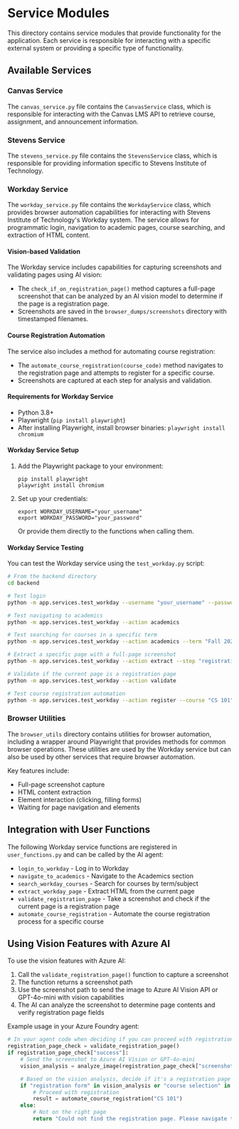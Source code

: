 # Service Modules

This directory contains service modules that provide functionality for the application. Each service is responsible for interacting with a specific external system or providing a specific type of functionality.

## Available Services

### Canvas Service

The `canvas_service.py` file contains the `CanvasService` class, which is responsible for interacting with the Canvas LMS API to retrieve course, assignment, and announcement information.

### Stevens Service

The `stevens_service.py` file contains the `StevensService` class, which is responsible for providing information specific to Stevens Institute of Technology.

### Workday Service

The `workday_service.py` file contains the `WorkdayService` class, which provides browser automation capabilities for interacting with Stevens Institute of Technology's Workday system. The service allows for programmatic login, navigation to academic pages, course searching, and extraction of HTML content.

#### Vision-based Validation

The Workday service includes capabilities for capturing screenshots and validating pages using AI vision:

- The `check_if_on_registration_page()` method captures a full-page screenshot that can be analyzed by an AI vision model to determine if the page is a registration page.
- Screenshots are saved in the `browser_dumps/screenshots` directory with timestamped filenames.

#### Course Registration Automation

The service also includes a method for automating course registration:

- The `automate_course_registration(course_code)` method navigates to the registration page and attempts to register for a specific course.
- Screenshots are captured at each step for analysis and validation.

#### Requirements for Workday Service

- Python 3.8+
- Playwright (`pip install playwright`)
- After installing Playwright, install browser binaries: `playwright install chromium`

#### Workday Service Setup

1. Add the Playwright package to your environment:

   ```
   pip install playwright
   playwright install chromium
   ```

2. Set up your credentials:
   ```
   export WORKDAY_USERNAME="your_username"
   export WORKDAY_PASSWORD="your_password"
   ```
   Or provide them directly to the functions when calling them.

#### Workday Service Testing

You can test the Workday service using the `test_workday.py` script:

```bash
# From the backend directory
cd backend

# Test login
python -m app.services.test_workday --username "your_username" --password "your_password" --action login

# Test navigating to academics
python -m app.services.test_workday --action academics

# Test searching for courses in a specific term
python -m app.services.test_workday --action academics --term "Fall 2023" --subject "Computer Science"

# Extract a specific page with a full-page screenshot
python -m app.services.test_workday --action extract --step "registration_page"

# Validate if the current page is a registration page
python -m app.services.test_workday --action validate

# Test course registration automation
python -m app.services.test_workday --action register --course "CS 101"
```

### Browser Utilities

The `browser_utils` directory contains utilities for browser automation, including a wrapper around Playwright that provides methods for common browser operations. These utilities are used by the Workday service but can also be used by other services that require browser automation.

Key features include:

- Full-page screenshot capture
- HTML content extraction
- Element interaction (clicking, filling forms)
- Waiting for page navigation and elements

## Integration with User Functions

The following Workday service functions are registered in `user_functions.py` and can be called by the AI agent:

- `login_to_workday` - Log in to Workday
- `navigate_to_academics` - Navigate to the Academics section
- `search_workday_courses` - Search for courses by term/subject
- `extract_workday_page` - Extract HTML from the current page
- `validate_registration_page` - Take a screenshot and check if the current page is a registration page
- `automate_course_registration` - Automate the course registration process for a specific course

## Using Vision Features with Azure AI

To use the vision features with Azure AI:

1. Call the `validate_registration_page()` function to capture a screenshot
2. The function returns a screenshot path
3. Use the screenshot path to send the image to Azure AI Vision API or GPT-4o-mini with vision capabilities
4. The AI can analyze the screenshot to determine page contents and verify registration page fields

Example usage in your Azure Foundry agent:

```python
# In your agent code when deciding if you can proceed with registration
registration_page_check = validate_registration_page()
if registration_page_check["success"]:
    # Send the screenshot to Azure AI Vision or GPT-4o-mini
    vision_analysis = analyze_image(registration_page_check["screenshot_abs_path"])

    # Based on the vision analysis, decide if it's a registration page
    if "registration form" in vision_analysis or "course selection" in vision_analysis:
        # Proceed with registration
        result = automate_course_registration("CS 101")
    else:
        # Not on the right page
        return "Could not find the registration page. Please navigate to it first."
```
